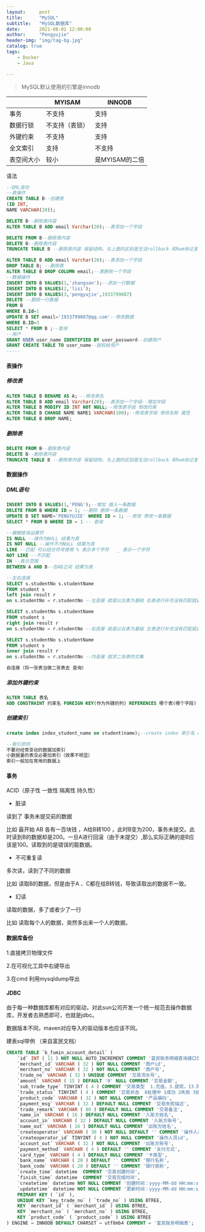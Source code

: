 ```yaml
---
layout:     post
title:      "MySQL"
subtitle:   "MySQL数据库"
date:       2021-08-01 12:00:00
author:     "Pengyujie"
header-img: "img/tag-bg.jpg"
catalog: true
tags:
    - Docker
    - Java

---
```


> MySQL默认使用的引擎是innodb
>



|            | MYISAM         | INNODB         |
| ---------- | -------------- | -------------- |
| 事务       | 不支持         | 支持           |
| 数据行锁   | 不支持（表锁） | 支持           |
| 外键约束   | 不支持         | 支持           |
| 全文索引   | 支持           | 不支持         |
| 表空间大小 | 较小           | 是MYISAM的二倍 |





语法

~~~sql
--DML语句
--表操作
CREATE TABLE B--创建表
(ID INT,
NAME VARCHAR(20));

DELETE B--删除表内容
ALTER TABLE B ADD email Varchar(20);--表添加一个字段

DELETE FROM B--删除表内容
DELETE B--删除表内容
TRUNCATE TABLE B --删除表内容 保留结构，与上面的区别是无法rollback 和hwm标记复位

ALTER TABLE B ADD email Varchar(20);--表添加一个字段
DROP TABLE B; --删除表
ALTER TABLE B DROP COLUMN email;--表删除一个字段
--数据操作
INSERT INTO B VALUES(1,'zhangsan');--添加一行数据
INSERT INTO B VALUES(2,'lisi');
INSERT INTO B VALUES(3,'pengyujie',1933799087)
DELETE --删除一行数据
FROM B
WHERE B.Id=1
UPDATE B SET email='1933799087@qq.com'--修改数据
WHERE B.ID=3
SELECT * FROM B ;--查询
--用户
GRANT USER user_name IDENTIFIED BY user_password--创建用户
GRANT CREATE TABLE TO user_name--授权给用户
-----
~~~



#### 表操作

##### 修改表

~~~sql
ALTER TABLE B RENAME AS A; --修改表名
ALTER TABLE B ADD email Varchar(20);--表添加一个字段--增加字段
ALTER TABLE B MODIFY ID INT NOT NULL;--修改表字段 修改约束
ALTER TABLE B CHANGE NAME NAME1 VARCHAR(100);--修改表字段 修改名称 属性
ALTER TABLE B DROP NAME;
~~~



##### 删除表

~~~sql
DELETE FROM B--删除表内容
DELETE B--删除表内容
TRUNCATE TABLE B --删除表内容 保留结构，与上面的区别是无法rollback 和hwm标记复位
~~~





#### 数据操作

##### DML语句

~~~sql
INSERT INTO B VALUES(1,'PENG');--增加 插入一条数据
DELETE FROM B WHERE ID = 1; --删除 删除一条数据
UPDATE B SET NAME='PENGYUJIE' WHERE ID = 1; --修改 修改一条数据
SELECT * FROM B WHERE ID = 1 -- 查询

--模糊查询运算符
IS NULL --操作为NULL 结果为真
IS NOT NULL --操作不为NULL 结果为真
LIKE --匹配 可以结合符号使用 % 表示多个字符   _ 表示一个字符
NOT LIKE --不匹配
IN --表示范围
BETWEEN A AND B--在AB之间 结果为真

--左右连接
SELECT s.studentNo s.studentName 
FROM student s 
left join result r
on s.studentNo = r.studentNo --左连接 就是以左表为基础 右表进行补充没有匹配就返回null

SELECT s.studentNo s.studentName 
FROM student s 
right join result r
on s.studentNo = r.studentNo --右连接 就是以右表为基础 左表进行补充没有匹配就返回null

SELECT s.studentNo s.studentName 
FROM student s 
inner join result r
on s.studentNo = r.studentNo --内连接 就求二张表的交集

自连接（将一张表当做二张表去 查询）
~~~



##### 添加外键约束

~~~SQL
ALTER TABLE 表名 
ADD CONSTRAINT 约束名 FOREIGN KEY(作为外键的列) REFERENCES 哪个表(哪个字段)

~~~



##### 创建索引

~~~sql
create index index_student_name on student(name);--create index 索引名 on 表名(字段名)

--索引原则
不要对经常变动的数据加索引 
小数据量的表没必要加索引（效果不明显）
索引一般加在常用的数据上

~~~









#### 事务

ACID（原子性 一致性 隔离性 持久性）

- 脏读

读到了 事务未提交前的数据

比如  最开始 AB 各有一百块钱 ，A给B转100 ，此时B变为200，事务未提交。此时读到B的数据却是200。一旦A进行回滚（由于未提交）,那么实际正确的是B应该是100。读取到的是错误的脏数据。



- 不可重复读

多次读，读到了不同的数据

比如  读取B的数据，但是由于A 、C都在给B转钱，导致读取出的数据不一致。



- 幻读

读取的数据，多了或者少了一行

比如 读取每个人的数据，突然多出来一个人的数据。





#### 数据库备份



1.直接拷贝物理文件

2.在可视化工具中右键导出

3.在cmd 利用mysqldump导出



#### JDBC

由于每一种数据库都有对应的驱动，对此sun公司开发一个统一规范去操作数据库，开发者去熟悉即可，也就是jdbc。

数据版本不同，maven对应导入的驱动版本也应该不同。









建表sql举例 （来自富民文档）

~~~sql
CREATE TABLE `b_fumin_account_detail` (
	`id` INT ( 11 ) NOT NULL AUTO_INCREMENT COMMENT '富民账务明细查询接口信息表id',
	`merchant_id` VARCHAR ( 32 ) NOT NULL COMMENT '商户id',
	`merchant_no` VARCHAR ( 32 ) NOT NULL COMMENT '商户号',
	`trade_no` VARCHAR ( 32 ) UNIQUE COMMENT '交易流水号',
	`amount` VARCHAR ( 15 ) DEFAULT '0' NULL COMMENT '交易金额',
	`sub_trade_type` TINYINT ( 4 ) COMMENT '交易类型  1.充值，3.提现，13.购买理财，14.赎回理财，20 富多利购买 21富多利支取 ',
	`trade_status` TINYINT ( 4 ) COMMENT '交易状态  0处理中 1成功 2失败 3拒绝 4取消',
	`product_code` VARCHAR ( 32 ) NOT NULL COMMENT '产品编码',
	`payment_msg` VARCHAR ( 32 ) DEFAULT NULL COMMENT '交易失败描述',
	`trade_remark` VARCHAR ( 80 ) DEFAULT NULL COMMENT '交易备注',
	`name_in` VARCHAR ( 16 ) DEFAULT NULL COMMENT '入账方姓名',
	`account_in` VARCHAR ( 32 ) DEFAULT NULL COMMENT '入账方账号',
	`name_out` VARCHAR ( 16 ) DEFAULT NULL COMMENT '出账方姓名',
	`createoperator` VARCHAR ( 30 ) NOT NULL DEFAULT '' COMMENT '操作人员名称',
	`createoperator_id` TINYINT ( 4 ) NOT NULL COMMENT '操作人员id',
	`account_out` VARCHAR ( 32 ) NOT NULL COMMENT '出账方账号',
	`payment_method` VARCHAR ( 4 ) DEFAULT '' COMMENT '支付方式',
	`card_type` VARCHAR ( 4 ) DEFAULT NULL COMMENT '卡类型',
	`bank_name` VARCHAR ( 20 ) DEFAULT '' COMMENT '银行名称',
	`bank_code` VARCHAR ( 20 ) DEFAULT '' COMMENT '银行简称',
	`create_time` datetime  COMMENT '交易创建时间',
	`finish_time` datetime  COMMENT '交易完成时间',
	`createtime` datetime NOT NULL COMMENT '创建时间：yyyy-MM-dd HH:mm:ss',
	`updatetime` datetime NOT NULL COMMENT '更新时间：yyyy-MM-dd HH:mm:ss',
	PRIMARY KEY ( `id` ),
	UNIQUE KEY `key_trade_no` ( `trade_no` ) USING BTREE,
	KEY `merchant_id` ( `merchant_id` ) USING BTREE,
	KEY `merchant_no` ( `merchant_no` ) USING BTREE,
	KEY `product_code` ( `product_code` ) USING BTREE 
) ENGINE = INNODB DEFAULT CHARSET = utf8mb4 COMMENT = '富民账务明细表';
~~~






































